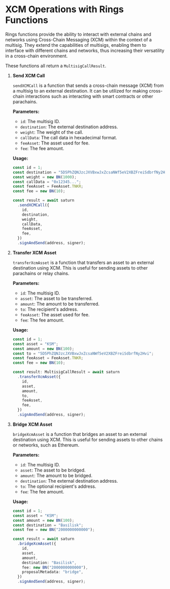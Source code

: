 # XCM Operations with Rings Functions

Rings functions provide the ability to interact with external chains and networks using Cross-Chain Messaging (XCM) within the context of a multisig. They extend the capabilities of multisigs, enabling them to interface with different chains and networks, thus increasing their versatility in a cross-chain environment.

These functions all return a `MultisigCallResult`.

1. **Send XCM Call**

   `sendXCMCall` is a function that sends a cross-chain message (XCM) from a multisig to an external destination. It can be utilized for making cross-chain interactions such as interacting with smart contracts or other parachains.

   **Parameters:**

   - `id`: The multisig ID.
   - `destination`: The external destination address.
   - `weight`: The weight of the call.
   - `callData`: The call data in hexadecimal format.
   - `feeAsset`: The asset used for fee.
   - `fee`: The fee amount.

   **Usage:**

   ```typescript
   const id = 1;
   const destination = "5D5PhZQNJzcJXVBxwJxZcsaNWf5eV2XBZFreiSdbrfNy2Hvi";
   const weight = new BN(1000);
   const callData = "0x12345...";
   const feeAsset = FeeAsset.TNKR;
   const fee = new BN(10);

   const result = await saturn
     .sendXCMCall({
       id,
       destination,
       weight,
       callData,
       feeAsset,
       fee,
     })
     .signAndSend(address, signer);
   ```

2. **Transfer XCM Asset**

   `transferXcmAsset` is a function that transfers an asset to an external destination using XCM. This is useful for sending assets to other parachains or relay chains.

   **Parameters:**

   - `id`: The multisig ID.
   - `asset`: The asset to be transferred.
   - `amount`: The amount to be transferred.
   - `to`: The recipient's address.
   - `feeAsset`: The asset used for fee.
   - `fee`: The fee amount.

   **Usage:**

   ```typescript
   const id = 1;
   const asset = "KSM";
   const amount = new BN(100);
   const to = "5D5PhZQNJzcJXVBxwJxZcsaNWf5eV2XBZFreiSdbrfNy2Hvi";
   const feeAsset = FeeAsset.TNKR;
   const fee = new BN(10);

   const result: MultisigCallResult = await saturn
     .transferXcmAsset({
       id,
       asset,
       amount,
       to,
       feeAsset,
       fee,
     })
     .signAndSend(address, signer);
   ```

3. **Bridge XCM Asset**

   `bridgeXcmAsset` is a function that bridges an asset to an external destination using XCM. This is useful for sending assets to other chains or networks, such as Ethereum.

   **Parameters:**

   - `id`: The multisig ID.
   - `asset`: The asset to be bridged.
   - `amount`: The amount to be bridged.
   - `destination`: The external destination address.
   - `to`: The optional recipient's address.
   - `fee`: The fee amount.

   **Usage:**

   ```typescript
   const id = 1;
   const asset = "KSM";
   const amount = new BN(100);
   const destination = "Basilisk";
   const fee = new BN("2000000000000");

   const result = await saturn
     .bridgeXcmAsset({
       id,
       asset,
       amount,
       destination: "Basilisk",
       fee: new BN("2000000000000"),
       proposalMetadata: "bridge",
     })
     .signAndSend(address, signer);
   ```
